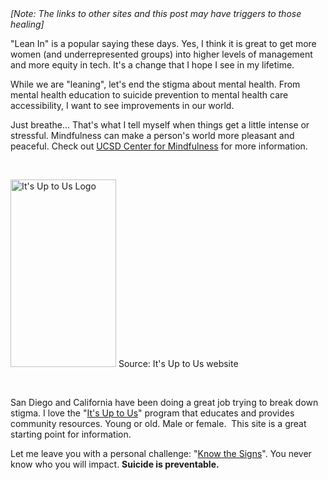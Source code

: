 <html><body><i>[Note: The links to other sites and this post may have triggers to those healing]</i>

"Lean In" is a popular saying these days. Yes, I think it is great to get more women (and underrepresented groups) into higher levels of management and more equity in tech. It's a change that I hope I see in my lifetime.

While we are "leaning", let's end the stigma about mental health. From mental health education to suicide prevention to mental health care accessibility, I want to see improvements in our world.

Just breathe... That's what I tell myself when things get a little intense or stressful. Mindfulness can make a person's world more pleasant and peaceful. Check out <a title="UCSD Center for Mindfulness" href="https://ucsdcfm.wordpress.com/" target="_blank">UCSD Center for Mindfulness</a> for more information.

 

<a href="http://www.up2sd.org"><img class=" " title="It's Up to Us" alt="It's Up to Us Logo" src="http://willingconsulting.com/wp-content/uploads/2013/08/itsuptous_logo_web-169x300.jpg" width="169" height="300"></a> Source: It's Up to Us website

 

San Diego and California have been doing a great job trying to break down stigma. I love the "<a title="Up to Us Suicide Prevention Awareness" href="http://www.up2sd.org/" target="_blank">It's Up to Us</a>" program that educates and provides community resources. Young or old. Male or female.  This site is a great starting point for information.

Let me leave you with a personal challenge: "<a title="Know the Signs" href="http://www.up2sd.org/know-the-signs" target="_blank">Know the Signs</a>". You never know who you will impact. <strong>Suicide is preventable.
</strong></body></html>